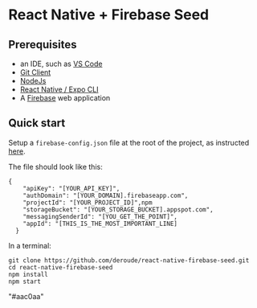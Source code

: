 # React Native + Firebase Seed

## Prerequisites

- an IDE, such as [VS Code](https://code.visualstudio.com/)
- [Git Client](https://git-scm.com/download/win)
- [NodeJs](https://nodejs.org/en/)
- [React Native / Expo CLI](https://reactnative.dev/docs/environment-setup)
- A [Firebase](https://firebase.google.com/docs/web/setup) web application

## Quick start

Setup a `firebase-config.json` file at the root of the project, as instructed [here](https://docs.expo.dev/guides/using-firebase/).

The file should look like this:

```
{
    "apiKey": "[YOUR_API_KEY]",
    "authDomain": "[YOUR_DOMAIN].firebaseapp.com",
    "projectId": "[YOUR_PROJECT_ID]",npm
    "storageBucket": "[YOUR_STORAGE_BUCKET].appspot.com",
    "messagingSenderId": "[YOU_GET_THE_POINT]",
    "appId": "[THIS_IS_THE_MOST_IMPORTANT_LINE]
  }
```

In a terminal:

```
git clone https://github.com/deroude/react-native-firebase-seed.git
cd react-native-firebase-seed
npm install
npm start
```

"#aac0aa"
